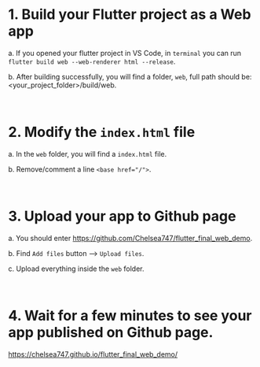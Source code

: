 # 1. Build your Flutter project as a Web app

a. If you opened your flutter project in VS Code, in `terminal` you can run `flutter build web --web-renderer html --release`.

b. After building successfully, you will find a folder, `web`, full path should be: <your_project_folder>/build/web.

<br>

# 2. Modify the `index.html` file

a. In the `web` folder, you will find a `index.html` file.

b. Remove/comment a line `<base href="/">`.

<br>

# 3. Upload your app to Github page

a. You should enter https://github.com/Chelsea747/flutter_final_web_demo.

b. Find `Add files` button --> `Upload files`.

c. Upload everything inside the `web` folder.

<br>

# 4. Wait for a few minutes to see your app published on Github page.

https://chelsea747.github.io/flutter_final_web_demo/
